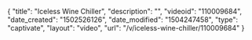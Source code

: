 {
    "title": "Iceless Wine Chiller",
    "description": "",
    "videoid": "110009684",
    "date_created": "1502526126",
    "date_modified": "1504247458",
    "type": "captivate",
    "layout": "video",
    "url": "\/v\/iceless-wine-chiller\/110009684"
}